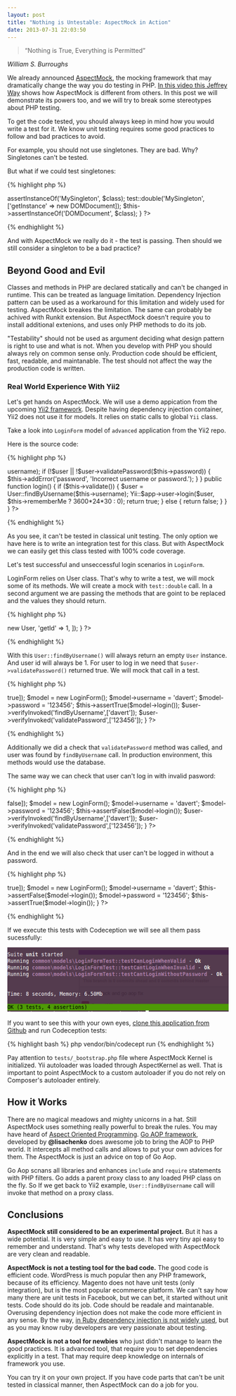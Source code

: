 ```yaml
---
layout: post
title: "Nothing is Untestable: AspectMock in Action"
date: 2013-07-31 22:03:50
---
```


> “Nothing is True, Everything is Permitted” 

*William S. Burroughs*

We already announced [AspectMock](https://github.com/Codeception/AspectMock), the mocking framework that may dramatically change the way you do testing in PHP. [In this video this Jeffrey Way](http://jeffrey-way.com/blog/2013/07/24/aspectmock-is-pretty-neat/) shows how AspectMock is different from others. In this post we will demonstrate its powers too, and we will try to break some stereotypes about PHP testing.

To get the code tested, you should always keep in mind how you would write a test for it. 
We know unit testing requires some good practices to follow and bad practices to avoid.

For example, you should not use singletones. They are bad. Why? Singletones can't be tested.

But what if we could test singletones:

{% highlight php %}
<?php
function testSingleton()
{
	$class = MySingleton::getInstance();
	$this->assertInstanceOf('MySingleton', $class);
	test::double('MySingleton', ['getInstance' => new DOMDocument]);
	$this->assertInstanceOf('DOMDocument', $class);
}
?>
{% endhighlight %}

And with AspectMock we really do it - the test is passing.
Then should we still consider a singleton to be a bad practice?

## Beyond Good and Evil

Classes and methods in PHP are declared statically and can't be changed in runtime.
This can be treated as language limitation. 
Dependency Injection pattern can be used as a workaround for this limitation and widely used for testing.
AspectMock breakes the limitation. The same can probably be achived with Runkit extension. But AspectMock doesn't require you to install additional extenions, and uses only PHP methods to do its job.

"Testability" should not be used as argument deciding what design pattern is right to use and what is not.
When you develop with PHP you should always rely on common sense only. Production code should be efficient, fast, readable, and maintanable. The test should not affect the way the production code is written.

### Real World Experience With Yii2

Let's get hands on AspectMock. We will use a demo appication from the upcoming [Yii2 framework](https://github.com/yiisoft/yii2).
Despite having dependency injection container, Yii2 does not use it for models. It relies on static calls to global `Yii` class.

Take a look into `LoginForm` model of `advanced` application from the Yii2 repo.

Here is the source code:

{% highlight php %}
<?php
namespace common\models;

use Yii;
use yii\base\Model;

class LoginForm extends Model
{
	public $username;
	public $password;
	public $rememberMe = true;

	public function rules()
	{
		return array(
			// username and password are both required
			array('username, password', 'required'),
			// password is validated by validatePassword()
			array('password', 'validatePassword'),
			// rememberMe must be a boolean value
			array('rememberMe', 'boolean'),
		);
	}

	public function validatePassword()
	{
		$user = User::findByUsername($this->username);
		if (!$user || !$user->validatePassword($this->password)) {
			$this->addError('password', 'Incorrect username or password.');
		}
	}

	public function login()
	{
		if ($this->validate()) {
			$user = User::findByUsername($this->username);
			Yii::$app->user->login($user, $this->rememberMe ? 3600*24*30 : 0);
			return true;
		} else {
			return false;
		}
	}
}
?>
{% endhighlight %}

As you see, it can't be tested in classical unit testing. The only option we have here is to write an integration test for this class. 
But with AspectMock we can easily get this class tested with 100% code coverage.

Let's test successful and unseccessful login scenarios in `LoginForm`.

LoginForm relies on User class. That's why to write a test, we will mock some of its methods.
We will create a mock with `test::double` call. In a second argument we are passing the methods that are goint to be replaced and the values they should return.

{% highlight php %}
<?php
    public function setUp()
    {
        test::double('common\models\User', [
            'findByUsername' => new User,
            'getId' => 1,
        ]);

    }
?>    
{% endhighlight %}

With this `User::findByUsername()` will always return an empty `User` instance.
And user id will always be 1. For user to log in we need that `$user->validatePassword()` returned true.
We will mock that call in a test.

{% highlight php %}
<?php
public function testCanLoginWhenValid()
{
    $user = test::double('common\models\User', ['validatePassword' => true]);

    $model = new LoginForm();
    $model->username = 'davert';
    $model->password = '123456';

    $this->assertTrue($model->login());
    $user->verifyInvoked('findByUsername',['davert']);
    $user->verifyInvoked('validatePassword',['123456']);
}
?>    
{% endhighlight %}

Additionally we did a check that `validatePassword` method was called, and user was found by `findByUsername` call.
In production environment, this methods would use the database. 

The same way we can check that user can't log in with invalid pasword:

{% highlight php %}
<?php
public function testCantLoginWhenInvalid()
{
	$user = test::double('common\models\User', ['validatePassword' => false]);

	$model = new LoginForm();
	$model->username = 'davert';
	$model->password = '123456';

	$this->assertFalse($model->login());
	$user->verifyInvoked('findByUsername',['davert']);
	$user->verifyInvoked('validatePassword',['123456']);
}
?>    
{% endhighlight %}

And in the end we will also check that user can't be logged in without a password.

{% highlight php %}
<?php
public function testCantLoginWithoutPassword()
{
    test::double('common\models\User', ['validatePassword' => true]);
    $model = new LoginForm();
    $model->username = 'davert';
    $this->assertFalse($model->login());
    $model->password = '123456';
    $this->assertTrue($model->login());
}    
?>
{% endhighlight %}

If we execute this tests with Codeception we will see all them pass sucessfully:

![passed](/images/aspect_mock_ok.png)

If you want to see this with your own eyes, [clone this application from Github](https://github.com/DavertMik/Yii2-AspectMock) and run Codeception tests:

{% highlight bash %}
php vendor/bin/codecept run
{% endhighlight %}

Pay attention to `tests/_bootstrap.php` file where AspectMock Kernel is initialized. Yii autoloader was loaded through AspectKernel as well.
That is important to point AspectMock to a custom autoloader if you do not rely on Composer's autoloader entirely.

## How it Works

There are no magical meadows and mighty unicorns in a hat. Still AspectMock uses something really powerful to break the rules.
You may have heard of [Aspect Oriented Programming](https://en.wikipedia.org/wiki/Aspect-oriented_programming). [Go AOP framework](https://github.com/lisachenko/go-aop-php), developed by **@lisachenko** does awesome job to bring the AOP to PHP world. It intercepts all method calls and allows to put your own advices for them. The AspectMock is just an advice on top of Go Aop.

Go Aop scnans all libraries and enhances `include` and `require` statements with PHP filters. 
Go adds a parent proxy class to any loaded PHP class on the fly. So If we get back to Yii2 example, `User::findByUsername` call will invoke that method on a proxy class.

## Conclusions

**AspectMock still considered to be an experimental project.**
But it has a wide potential. It is very simple and easy to use. It has very tiny api easy to remember and understand. 
That's why tests developed with AspectMock are very clean and readable.

**AspectMock is not a testing tool for the bad code.** The good code is efficient code. WordPress is much popular then any PHP framework, because of its efficiency. Magento does not have unit tests (only integration), but is the most popular ecommerce platform. We can't say how many there are unit tests in Facebook, but we can bet, it started without unit tests. Code should do its job. Code should be readale and maintanable. Overusing dependency injection does not make the code more efficient in any sense. By the way, [in Ruby dependency injection is not widely used](http://david.heinemeierhansson.com/2012/dependency-injection-is-not-a-virtue.html), but as you may know ruby developers are very passionate about testing.

**AspectMock is not a tool for newbies** who just didn't manage to learn the good practices.
It is advanced tool, that require you to set dependencies explicitly in a test. That may require deep knowledge on internals of framework you use.

You can try it on your own project. If you have code parts that can't be unit tested in classical manner, then AspectMock can do a job for you.